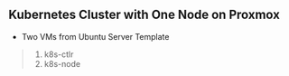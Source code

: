 ## Kubernetes Cluster with One Node on Proxmox
- Two VMs from Ubuntu Server Template
> 1. k8s-ctlr
> 2. k8s-node